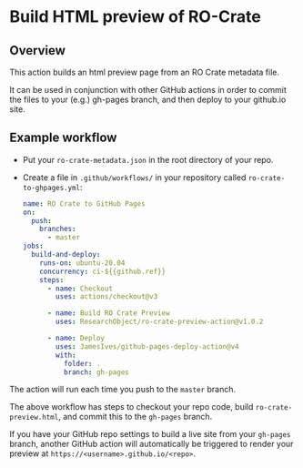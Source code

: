 # Build HTML preview of RO-Crate

## Overview

This action builds an html preview page from an RO Crate metadata file.

It can be used in conjunction with other GitHub actions in order to
commit the files to your (e.g.) gh-pages branch,
and then deploy to your github.io site.

## Example workflow

- Put your `ro-crate-metadata.json` in the root directory of your repo.

- Create a file in `.github/workflows/` in your repository called `ro-crate-to-ghpages.yml`:

  ```yaml
  name: RO Crate to GitHub Pages
  on:
    push:
      branches:
        - master
  jobs:
    build-and-deploy:
      runs-on: ubuntu-20.04
      concurrency: ci-${{github.ref}}
      steps:
        - name: Checkout
          uses: actions/checkout@v3

        - name: Build RO Crate Preview
          uses: ResearchObject/ro-crate-preview-action@v1.0.2

        - name: Deploy
          uses: JamesIves/github-pages-deploy-action@v4
          with:
            folder: .
            branch: gh-pages
  ```

The action will run each time you push to the `master` branch.

The above workflow has steps to checkout your repo code, build `ro-crate-preview.html`,
and commit this to the `gh-pages` branch.

If you have your GitHub repo settings to build a live site from your `gh-pages` branch,
another GitHub action will automatically be triggered to render your preview at
`https://<username>.github.io/<repo>`.
